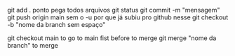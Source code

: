 git add . ponto pega todos arquivos
git status
git commit -m "mensagem"
git push origin main sem o -u por que já subiu pro github nesse
git checkout -b "nome da branch sem espaço"

git checkout main to go to main fist before to merge
git merge "nome da branch" to merge 